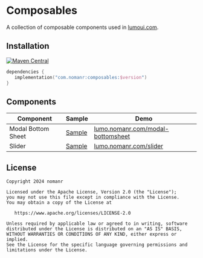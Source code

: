 # Composables

A collection of composable components used in [lumoui.com](https://lumoui.com).

## Installation

[![Maven Central](https://img.shields.io/maven-central/v/com.nomanr/composables)](https://search.maven.org/artifact/com.nomanr/composables)

```kotlin
dependencies {
   implementation("com.nomanr:composables:$version")
}
```

## Components

| Component          | Sample                                                                                                                                             | Demo                                                                                |
| ------------------ | -------------------------------------------------------------------------------------------------------------------------------------------------- | ----------------------------------------------------------------------------------- |
| Modal Bottom Sheet | [Sample](https://github.com/nomanr/lumo-ui/blob/main/sample/catalogue/src/main/java/com/nomanr/sample/ui/sample/samples/ModalBottomSheetSample.kt) | [lumo.nomanr.com/modal-bottomsheet](https://lumoui.com/modal-bottomsheet/demo) |
| Slider             | [Sample](https://github.com/nomanr/lumo-ui/blob/main/sample/catalogue/src/main/java/com/nomanr/sample/ui/sample/samples/SliderSample.kt)           | [lumo.nomanr.com/slider](https://lumoui.com/slider/demo)                       |

## License

```
Copyright 2024 nomanr

Licensed under the Apache License, Version 2.0 (the "License");
you may not use this file except in compliance with the License.
You may obtain a copy of the License at

   https://www.apache.org/licenses/LICENSE-2.0

Unless required by applicable law or agreed to in writing, software
distributed under the License is distributed on an "AS IS" BASIS,
WITHOUT WARRANTIES OR CONDITIONS OF ANY KIND, either express or implied.
See the License for the specific language governing permissions and
limitations under the License.
```
